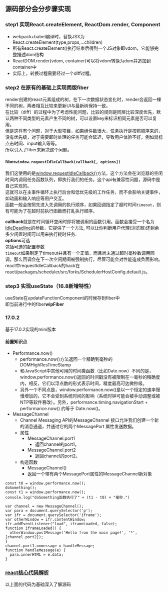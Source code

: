 ## 源码部分会分步骤实现

### step1 实现React.createElement, ReactDom.render, Component
- webpack+babel编译时，替换JSX为React.createElement(type,props,...children)
- 所有React.createElement()执⾏结束后得到⼀个JS对象即vdom，它能够完整描述dom结构
- ReactDOM.render(vdom, container)可以将vdom转换为dom并追加到container中
- 实际上，转换过程需要经过⼀个diff过程。

### step2 在原有的基础上实现简版fiber
render创建的react元素组成的树，在下一次数据状态变化时，render会返回一棵不同的树，两者相互比较来更新UI与最新树保持一致。  
在比较（diff）的过程中为了考虑性能问题，比较的规则是同层比较深度优先，默认两种不同类型的元素产生不同的树，可以设置key来标识相同元素是否可以复用。  
但是这样有个问题，对于大型项目，如果组件数很大，任务执行是按照顺序来的，没有优先级，对于需要即时处理的任务可能会延迟，导致用户体验不好，例如鼠标点击时间、input输入等等。  
所以引入了fiber来解决这个问题。

#### fiber``window.requestIdleCallback(callback[, options])``
我们这使用的是[window.requestIdleCallback()](https://developer.mozilla.org/zh-CN/docs/Web/API/Window/requestIdleCallback)⽅法，这个方法会在浏览器的空闲时间内调用任务函数队列，即执行我们的任务。这个api有兼容性问题，源码中是自己实现的。  
这就可以在主事件循环上执行后台和低优先级的工作任务，而不会影响关键事件，如动画和输入响应等用户交互。  
函数一般会按照先进入先调用的执行顺序，如果回调指定了超时时间``timeout``，则有可能为了在超时前执⾏函数⽽打乱执⾏顺序。  

**callback**就是在时间循环空闲时即将被调用的函数引用。函数会接受一个名为[IdleDeadline](https://developer.mozilla.org/zh-CN/docs/Web/API/IdleDeadline)的参数，它提供了一个方法, 可以让你判断用户代理(浏览器)还剩余多少闲置时间可以用来执行耗时任务.  
**options**可选  
包括可选的配置参数  
``timeout``如果制定了timeout并且有一个正值，而且尚未通过超时毫秒数调用回调，那么回调会在下一次空闲期间被强制执行，尽管可能会对性能造成负面影响。  
react中requestIdleCallback的hack在
react/packages/scheduler/src/forks/SchedulerHostConfig.default.js。

### step3 实现useState（16.8新增特性）
useState在updateFunctionComponent的时候存到fiber中  
即当前进行中的fiber**wipFiber**

### 17.0.2
基于17.0.2实现的mini版本
#### 前置知识点
- Performance.now()
  - performance.now()方法返回一个精确到毫秒的  DOMHighResTimeStamp
  - 和JavaScript中其他可用的时间类函数（比如Date.now）不同的是，window.performance.now()返回的时间戳没有被限制在一毫秒的精确度内，相反，它们以浮点数的形式表示时间，精度最高可达微秒级。
  - 另外一个不同点是，window.performance.now()是以一个恒定的速率慢慢增加的，它不会受到系统时间的影响（系统时钟可能会被手动调整或被NTP等软件篡改）。另外，performance.timing.navigationStart + performance.now() 约等于 Date.now()。
- MessageChannel
  - Channel Messaging API的MessageChannel 接口允许我们创建一个新的消息通道，并通过它的两个MessagePort 属性发送数据。
  - 属性
    - MessageChannel.port1
      - 返回channel的port1。
    - MessageChannel.port2
      - 返回channel的port2。
  - 构造函数
    - MessageChannel()
    - 返回一个带有两个MessagePort属性的MessageChannel新对象
```
const t0 = window.performance.now();
doSomething();
const t1 = window.performance.now();
console.log("doSomething函数执行了" + (t1 - t0) + "毫秒.")

var channel = new MessageChannel();
var para = document.querySelector('p');
var ifr = document.querySelector('iframe');
var otherWindow = ifr.contentWindow;
ifr.addEventListener("load", iframeLoaded, false);
function iframeLoaded() {
  otherWindow.postMessage('Hello from the main page!', '*', [channel.port2]);
}
channel.port1.onmessage = handleMessage;
function handleMessage(e) {
  para.innerHTML = e.data;
}   
```
### [react核心代码解析](https://www.processon.com/view/link/601fabe67d9c0816c3e3fa62)
以上面的代码为基础深入了解源码